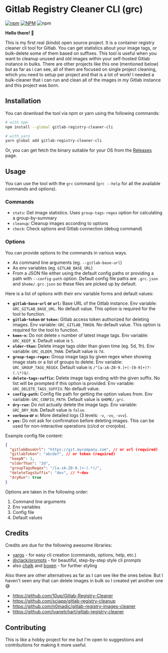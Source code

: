 # Gitlab Registry Cleaner CLI (grc)

[![npm](https://img.shields.io/npm/v/gitlab-registry-cleaner-cli?logo=npm)](https://www.npmjs.com/package/gitlab-registry-cleaner-cli) [![NPM](https://img.shields.io/npm/l/gitlab-registry-cleaner-cli)](https://github.com/htekgulds/gitlab-registry-cleaner-cli/blob/main/LICENCE.md) ![npm](https://img.shields.io/npm/dm/gitlab-registry-cleaner-cli)

**Hello there! :wave:**

This is my first real (_kinda_) open source project. It is a container registry cleaner cli tool for Gitlab. You can get statistics about your image tags, or bulk-delete some of them based on suffixes. This tool is useful when you want to cleanup unused and old images within your self-hosted Gitlab instance in bulks. There are other projects like this one (mentioned below) but as far as i can see, all of them are focused on single project cleaning, which you need to setup per project and that is a lot of work! I needed a bulk-cleaner that i can run and clean all of the images in my Gitlab instance and this project was born.

## Installation

You can download the tool via npm or yarn using the following commands:

```sh
# with npm
npm install --global gitlab-registry-cleaner-cli

# with yarn
yarn global add gitlab-registry-cleaner-cli
```

Or, you can get fetch the binary suitable for your OS from the [Releases](https://github.com/htekgulds/gitlab-registry-cleaner-cli/releases) page.

## Usage

You can use the tool with the `grc` command (`grc --help` for all the available commands and options).

### Commands

- `stats`: Get image statistics. Uses `group-tags-regex` option for calculating a group-by-summary
- `cleanup`: Cleanup images according to options
- `check`: Check options and Gitlab connection (debug command)

### Options

You can provide options to the commands in various ways.

- As command line arguments (eg. `--gitlab-base-url`)
- As env variables (eg. `GITLAB_BASE_URL`)
- From a JSON file either using the default config paths or providing a path with `--config-path` option. Default config file paths are `.grc.json` and `$home/.grc.json` so these files are picked up by default.

Here is a list of options with their env variable forms and default values:

- **`gitlab-base-url` or `url`:** Base URL of the Gitlab instance. Env variable: `GRC_GITLAB_BASE_URL`. No default value. This option is required for the tool to function.
- **`gitlab-token` or `token`:** Gitlab access token authorized for deleting images. Env variable: `GRC_GITLAB_TOKEN`. No default value. This option is required for the tool to function.
- **`keen-n`:** Do not delete `n` number of latest image tags. Env variable: `GRC_KEEP_N`. Default value is `5`.
- **`older-than`:** Delete image tags older than given time (eg. 5d, 1h). Env variable: `GRC_OLDER_THAN`. Default value is `7d`.
- **`group-tags-regex`:** Group image tags by given regex when showing image stats or a list of groups to delete. Env variable: `GRC_GROUP_TAGS_REGEX`. Default value is `/^[a-zA-Z0-9.]+(-[0-9]+)?-(.\*)$/`.
- **`delete-tags-suffix`:** Delete image tags ending with the given suffix. No list will be prompted if this option is provided. Env variable: `GRC_DELETE_TAGS_SUFFIX`. No default value.
- **`config-path`:** Config file path for getting the option values from. Env variable: `GRC_CONFIG_PATH`. Default value is `$HOME/.grc`.
- **`dry-run`:** Do not actually delete the image tags. Env variable: `GRC_DRY_RUN`. Default value is `false`.
- **`verbose` or `v`:** More detailed logs (3 levels: `-v`, `-vv`, `-vvv`).
- **`yes`:** Do not ask for confirmation before deleting images. This can be used for non-interactive operations (ci/cd or cronjobs).

Example config file content:

```json
{
  "gitlabBaseUrl": "https://git.mycompany.com", // or url (required)
  "gitlabToken": "abcdef", // or token (required)
  "keepN": 3,
  "olderThan": "3d",
  "groupTagsRegex": "/[a-zA-Z0-9.]+-(.*)/",
  "deleteTagsSuffix": "dev", // *-dev
  "dryRun": true
}
```

Options are taken in the following order:

1. Command line arguments
2. Env variables
3. Config file
4. Default values

## Credits

Credits are due for the following awesome libraries:

- [yargs](https://yargs.js.org/) - for easy cli creation (commands, options, help, etc.)
- [@clack/prompts](https://www.npmjs.com/package/@clack/prompts) - for beautiful, step-by-step style cli prompts
- also [chalk](https://www.npmjs.com/package/chalk) and [boxen](https://www.npmjs.com/package/boxen) - for further styling

Also there are other alternatives as far as I can see like the ones below. But I haven't seen any that can delete images in bulk so I created yet another one :sweat_smile:

- https://github.com/10up/Gitlab-Registry-Cleaner
- https://github.com/sciapp/gitlab-registry-cleanup
- https://github.com/n0madic/gitlab-registry-images-cleaner
- https://github.com/ivanetchart/gitlab-registry-cleaner

## Contributing

This is like a hobby project for me but I'm open to suggestions and contributions for making it more useful.
